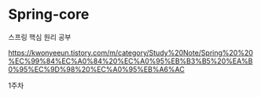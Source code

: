 # Spring-core
스프링 핵심 원리 공부 


https://kwonyeeun.tistory.com/m/category/Study%20Note/Spring%20%20%EC%99%84%EC%A0%84%20%EC%A0%95%EB%B3%B5%20%EA%B0%95%EC%9D%98%20%EC%A0%95%EB%A6%AC

1주차





